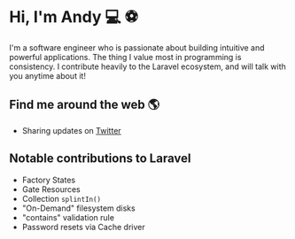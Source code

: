 # Hi, I'm Andy :computer: :soccer:

<!--<img src="https://raw.githubusercontent.com/browner12/browner12/master/gh-header-image-cropped.png" alt="Andrew Brown - Software Engineer">-->

I'm a software engineer who is passionate about building intuitive and powerful applications. The thing I value most in programming is consistency. I contribute heavily to the Laravel ecosystem, and will talk with you anytime about it!

## Find me around the web :earth_americas:

- Sharing updates on <a href="https://twitter.com/waunakeesoccer1/">Twitter</a>

## Notable contributions to Laravel

- Factory States
- Gate Resources
- Collection `splintIn()`
- "On-Demand" filesystem disks
- "contains" validation rule
- Password resets via Cache driver
